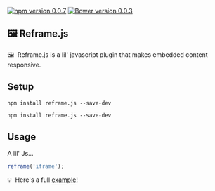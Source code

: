[![npm version 0.0.7](https://badge.fury.io/js/reframe.js.svg)](https://badge.fury.io/js/reframe.js)
[![Bower version 0.0.3](https://badge.fury.io/bo/reframe.js.svg)](https://badge.fury.io/bo/reframe.js)

## 🖼 Reframe.js

🖼 &nbsp;Reframe.js is a lil' javascript plugin that makes embedded content responsive.

## Setup

```terminal
npm install reframe.js --save-dev
```

```terminal
npm install reframe.js --save-dev
```

## Usage

A lil' Js&hellip;
```javascript
reframe('iframe');

```

💡 &nbsp;Here's a full [example](https://codepen.io/yowainwright/pen/amzAEo/)! 

